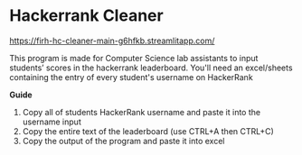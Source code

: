 # Hackerrank Cleaner
https://firh-hc-cleaner-main-g6hfkb.streamlitapp.com/

This program is made for Computer Science lab assistants to input students’ scores in the hackerrank leaderboard. You'll need an excel/sheets containing the entry of every student's username on HackerRank

**Guide**
1. Copy all of students HackerRank username and paste it into the username input
2. Copy the entire text of the leaderboard (use CTRL+A then CTRL+C)
3. Copy the output of the program and paste it into excel
